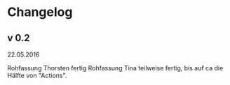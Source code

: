 # Changelog

## v 0.2
22.05.2016

Rohfassung Thorsten fertig
Rohfassung Tina teilweise fertig, bis auf ca die Hälfte von "Actions".

